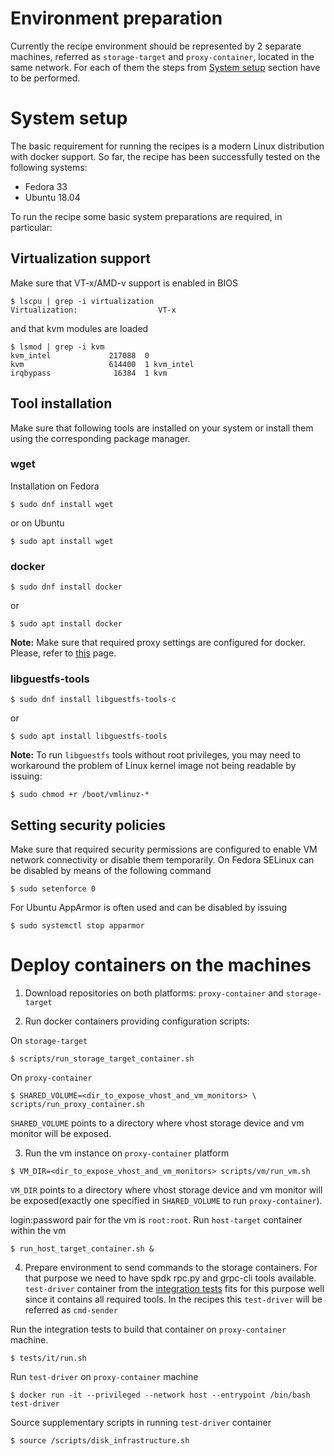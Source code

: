 # Environment preparation
Currently the recipe environment should be represented by 2 separate machines,
referred  as `storage-target` and `proxy-container`,
located in the same network. For each of them the steps from
[System setup](#system-setup) section have to be performed.

# System setup
The basic requirement for running the recipes is a modern Linux distribution
with docker support.
So far, the recipe has been successfully tested on the following systems:
- Fedora 33
- Ubuntu 18.04

To run the recipe some basic system preparations are required, in particular:

## Virtualization support
Make sure that VT-x/AMD-v support is enabled in BIOS
```
$ lscpu | grep -i virtualization
Virtualization:                  VT-x
```
and that kvm modules are loaded
```
$ lsmod | grep -i kvm
kvm_intel             217088  0
kvm                   614400  1 kvm_intel
irqbypass              16384  1 kvm
```

## Tool installation
Make sure that following tools are installed on your system or install them
using the corresponding package manager.

### wget
Installation on Fedora
```
$ sudo dnf install wget
```
or on Ubuntu
```
$ sudo apt install wget
```

### docker
```
$ sudo dnf install docker
```
or
```
$ sudo apt install docker
```
**Note:**
Make sure that required proxy settings are configured for docker.
Please, refer to [this](https://docs.docker.com/config/daemon/systemd/#httphttps-proxy)
page.

### libguestfs-tools
```
$ sudo dnf install libguestfs-tools-c
```
or
```
$ sudo apt install libguestfs-tools
```

**Note:**
To run `libguestfs` tools without root privileges, you may need to workaround
the problem of
Linux kernel image not being readable by issuing:
```
$ sudo chmod +r /boot/vmlinuz-*
```

## Setting security policies
Make sure that required security permissions are configured to enable VM network
connectivity or disable them temporarily.
On Fedora SELinux can be disabled by means of the following command
```
$ sudo setenforce 0
```
For Ubuntu AppArmor is often used and can be disabled by issuing
```
$ sudo systemctl stop apparmor
```

# Deploy containers on the machines

1. Download repositories on both platforms: `proxy-container` and
`storage-target`

2. Run docker containers providing configuration scripts:

On `storage-target`
```
$ scripts/run_storage_target_container.sh
```

On `proxy-container`
```
$ SHARED_VOLUME=<dir_to_expose_vhost_and_vm_monitors> \
scripts/run_proxy_container.sh
```

`SHARED_VOLUME` points to a directory where vhost storage device and vm monitor
will be exposed.

3. Run the vm instance on `proxy-container` platform
```
$ VM_DIR=<dir_to_expose_vhost_and_vm_monitors> scripts/vm/run_vm.sh
```

`VM_DIR` points to a directory where vhost storage device and vm monitor
will be exposed(exactly one specified in `SHARED_VOLUME` to run `proxy-container`).

login:password pair for the vm is `root:root`.
Run `host-target` container within the vm
```
$ run_host_target_container.sh &
```

4. Prepare environment to send commands to the storage containers.
For that purpose we need to have spdk rpc.py and grpc-cli tools available.
`test-driver` container from the [integration tests](../tests/it/README.md#introduction)
fits for this purpose well since it contains all required tools.
In the recipes this `test-driver` will be referred as `cmd-sender`

Run the integration tests to build that container on `proxy-container` machine.
```
$ tests/it/run.sh
```

Run `test-driver` on `proxy-container` machine
```
$ docker run -it --privileged --network host --entrypoint /bin/bash test-driver
```

Source supplementary scripts in running `test-driver` container
```
$ source /scripts/disk_infrastructure.sh
```
